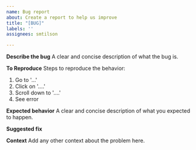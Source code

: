 ```yaml
---
name: Bug report
about: Create a report to help us improve
title: "[BUG]"
labels: ''
assignees: smtilson

---
```


**Describe the bug**
A clear and concise description of what the bug is.

**To Reproduce**
Steps to reproduce the behavior:
1. Go to '...'
2. Click on '....'
3. Scroll down to '....'
4. See error

**Expected behavior**
A clear and concise description of what you expected to happen.

**Suggested fix**

**Context**
Add any other context about the problem here.
